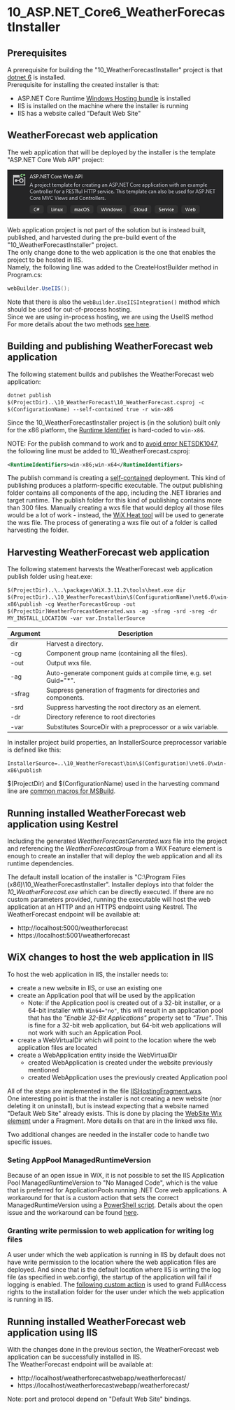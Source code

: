 # 10_ASP.NET_Core6_WeatherForecastInstaller

## Prerequisites

A prerequisite for building the "10_WeatherForecastInstaller" project is that [dotnet 6](https://dotnet.microsoft.com/download/dotnet/6.0) is installed.</br>
Prerequisite for installing the created installer is that:
- ASP.NET Core Runtime [Windows Hosting bundle](https://dotnet.microsoft.com/download/dotnet/thank-you/runtime-aspnetcore-6.0.0-windows-hosting-bundle-installer) is installed
- IIS is installed on the machine where the installer is running
- IIS has a website called "Default Web Site"

## WeatherForecast web application

The web application that will be deployed by the installer is the template "ASP.NET Core Web API" project:
<p align="left">
    <img src="../images/WeatherForecastProjectTemplate.png" alt="ASP.NET Core Web API project template" style="max-width:100%;">
</p>

Web application project is not part of the solution but is instead built, published, and harvested during the pre-build event of the "10_WeatherForecastInstaller" project.</br>
The only change done to the web application is the one that enables the project to be hosted in IIS.</br>
Namely, the following line was added to the CreateHostBuilder method in Program.cs:
```C#
webBuilder.UseIIS();
```
Note that there is also the `webBuilder.UseIISIntegration()` method which should be used for out-of-process hosting.</br>
Since we are using in-process hosting, we are using the UseIIS method</br>
For more details about the two methods [see here](https://stackoverflow.com/a/55683314/15770755).

## Building and publishing WeatherForecast web application

The following statement builds and publishes the WeatherForecast web application:
```
dotnet publish $(ProjectDir)..\10_WeatherForecast\10_WeatherForecast.csproj -c $(ConfigurationName) --self-contained true -r win-x86
```

Since the 10_WeatherForecastInstaller project is (in the solution) built only for the x86 platform, the [Runtime Identifier](https://docs.microsoft.com/en-us/dotnet/core/rid-catalog) is hard-coded to `win-x86`.

NOTE: For the publish command to work and to [avoid error NETSDK1047](https://github.com/dotnet/aspnetcore/issues/24521), the following line must be added to 10_WeatherForecast.csproj:
```xml
<RuntimeIdentifiers>win-x86;win-x64</RuntimeIdentifiers>
```

The publish command is creating a [self-contained](https://docs.microsoft.com/en-us/dotnet/core/deploying/#publish-self-contained) deployment. This kind of publishing produces a platform-specific executable. The output publishing folder contains all components of the app, including the .NET libraries and target runtime. The publish folder for this kind of publishing contains more than 300 files. Manually creating a wxs file that would deploy all those files would be a lot of work - instead, the [WiX Heat tool](https://wixtoolset.org/documentation/manual/v3/overview/heat.html) will be used to generate the wxs file. The process of generating a wxs file out of a folder is called harvesting the folder.

## Harvesting WeatherForecast web application

The following statement harvests the WeatherForecast web application publish folder using heat.exe:
```
$(ProjectDir)..\..\packages\WiX.3.11.2\tools\heat.exe dir $(ProjectDir)..\10_WeatherForecast\bin\$(ConfigurationName)\net6.0\win-x86\publish -cg WeatherForecastGroup -out $(ProjectDir)WeatherForecastGenerated.wxs -ag -sfrag -srd -sreg -dr MY_INSTALL_LOCATION -var var.InstallerSource
```

| Argument | Description |
| -------- | ------------- |
| dir      | Harvest a directory. |
| -cg      | Component group name (containing all the files). |
| -out     | Output wxs file. |
| -ag      | Auto-generate component guids at compile time, e.g. set Guid="*". |
| -sfrag   | Suppress generation of fragments for directories and components. |
| -srd     | Suppress harvesting the root directory as an element. |
| -dr      | Directory reference to root directories |
| -var     | Substitutes SourceDir with a preprocessor or a wix variable. |

In installer project build properties, an InstallerSource preprocessor variable is defined like this:
```
InstallerSource=..\10_WeatherForecast\bin\$(Configuration)\net6.0\win-x86\publish
```
$(ProjectDir) and $(ConfigurationName) used in the harvesting command line are [common macros for MSBuild](https://docs.microsoft.com/en-us/cpp/build/reference/common-macros-for-build-commands-and-properties).

## Running installed WeatherForecast web application using Kestrel

Including the generated *WeatherForecastGenerated.wxs* file into the project and referencing the *WeatherForecastGroup* from a WiX Feature element is enough to create an installer that will deploy the web application and all its runtime dependencies.

The default install location of the installer is "C:\Program Files (x86)\10_WeatherForecastInstaller". Installer deploys into that folder the *10_WeatherForecast.exe* which can be directly executed. If there are no custom parameters provided, running the executable will host the web application at an HTTP and an HTTPS endpoint using Kestrel. The WeatherForecast endpoint will be available at:
- http://localhost:5000/weatherforecast
- https://localhost:5001/weatherforecast

## WiX changes to host the web application in IIS

To host the web application in IIS, the installer needs to:
- create a new website in IIS, or use an existing one
- create an Application pool that will be used by the application
  - Note: if the Application pool is created out of a 32-bit installer, or a 64-bit installer with `Win64="no"`, this will result in an application pool that has the *"Enable 32-Bit Applications"* property set to *"True"*. This is fine for a 32-bit web application, but 64-bit web applications will not work with such an Application Pool.
- create a WebVirtualDir which will point to the location where the web application files are located
- create a WebApplication entity inside the WebVirtualDir
  - created WebApplication is created under the website previously mentioned
  - created WebApplication uses the previously created Application pool

All of the steps are implemented in the file [IISHostingFragment.wxs](10_WeatherForecastInstaller/IISHostingFragment.wxs).</br>
One interesting point is that the installer is not creating a new website (nor deleting it on uninstall), but is instead expecting that a website named "Default Web Site" already exists. This is done by placing the [WebSite Wix element](https://wixtoolset.org/documentation/manual/v3/xsd/iis/website.html) under a Fragment. More details on that are in the linked wxs file.

Two additional changes are needed in the installer code to handle two specific issues.

### Seting AppPool ManagedRuntimeVersion

Because of an open issue in WiX, it is not possible to set the IIS Application Pool ManagedRuntimeVersion to "No Managed Code", which is the value that is preferred for ApplicationPools running .NET Core web applications. A workaround for that is a custom action that sets the correct ManagedRuntimeVersion using a [PowerShell script](10_WeatherForecastInstaller/SetAppPoolManagedRuntimeVersion.ps1). Details about the open issue and the workaround can be found [here](https://github.com/wixtoolset/issues/issues/5226#issuecomment-338707545).

### Granting write permission to web application for writing log files

A user under which the web application is running in IIS by default does not have write permission to the location where the web application files are deployed. And since that is the default location where IIS is writing the log file (as specified in web.config), the startup of the application will fail if logging is enabled. The [following custom action](https://stackoverflow.com/a/58451486) is used to grand FullAccess rights to the installation folder for the user under which the web application is running in IIS.

## Running installed WeatherForecast web application using IIS

With the changes done in the previous section, the WeatherForecast web application can be successfully installed in IIS.</br>
The WeatherForecast endpoint will be available at:
- http://localhost/weatherforecastwebapp/weatherforecast/
- https://localhost/weatherforecastwebapp/weatherforecast/

Note: port and protocol depend on "Default Web Site" bindings.